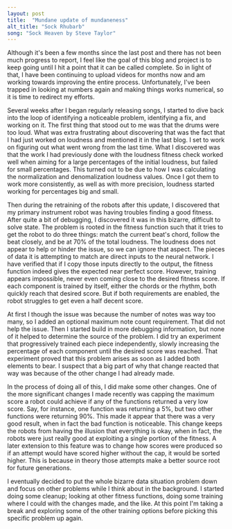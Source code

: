 ```yaml
---
layout: post
title:  "Mundane update of mundaneness"
alt_title: "Sock Rhubarb"
song: "Sock Heaven by Steve Taylor"
---
```


Although it's been a few months since the last post and there has not been much
progress to report, I feel like the goal of this blog and project is to keep
going until I hit a point that it can be called complete. So in light of that, I
have been continuing to upload videos for months now and am working towards
improving the entire process. Unfortunately, I've been trapped in looking at
numbers again and making things works numerical, so it is time to redirect my
efforts.

Several weeks after I began regularly releasing songs, I started to dive back
into the loop of identifying a noticeable problem, identifying a fix, and
working on it. The first thing that stood out to me was that the drums were too
loud. What was extra frustrating about discovering that was the fact that I had
just worked on loudness and mentioned it in the last blog. I set to work on
figuring out what went wrong from the last time. What I discovered was that the
work I had previously done with the loudness fitness check worked well when
aiming for a large percentages of the initial loudness, but failed for small
percentages. This turned out to be due to how I was calculating the
normalization and denomalization loudness values. Once I got them to work more
consistently, as well as with more precision, loudness started working for
percentages big and small.

Then during the retraining of the robots after this update, I discovered that my
primary instrument robot was having troubles finding a good fitness. After quite
a bit of debugging, I discovered it was in this bizarre, difficult to solve
state. The problem is rooted in the fitness function such that it tries to get
the robot to do three things: match the current beat's chord, follow the beat
closely, and be at 70% of the total loudness. The loudness does not appear to
help or hinder the issue, so we can ignore that aspect. The pieces of data it is
attempting to match are direct inputs to the neural network. I have verified
that if I copy those inputs directly to the output, the fitness function indeed
gives the expected near perfect score. However, training appears impossible,
never even coming close to the desired fitness score. If each component is
trained by itself, either the chords or the rhythm, both quickly reach that
desired score. But if both requirements are enabled, the robot struggles to get
even a half decent score.

At first I though the issue was because the number of notes was way too many, so
I added an optional maximum note count requirement. That did not help the issue.
Then I started build in more debugging information, but none of it helped to
determine the source of the problem. I did try an experiment that progressively
trained each piece independently, slowly increasing the percentage of each
component until the desired score was reached. That experiment proved that this
problem arises as soon as I added both elements to bear. I suspect that a big
part of why that change reacted that way was because of the other change I had
already made.

In the process of doing all of this, I did make some other changes. One of the
more significant changes I made recently was capping the maximum score a robot
could achieve if any of the functions returned a very low score. Say, for
instance, one function was returning a 5%, but two other functions were
returning 90%. This made it appear that there was a very good result, when in
fact the bad function is noticeable. This change keeps the robots from having
the illusion that everything is okay, when in fact, the robots were just really
good at exploiting a single portion of the fitness. A later extension to this
feature was to change how scores were produced so if an attempt would have
scored higher without the cap, it would be sorted higher. This is because in
theory those attempts make a better source root for future generations.

I eventually decided to put the whole bizarre data situation problem down and
focus on other problems while I think about in the background. I started doing
some cleanup; looking at other fitness functions, doing some training where I
could with the changes made, and the like. At this point I'm taking a break and
exploring some of the other training options before picking this specific
problem up again.
